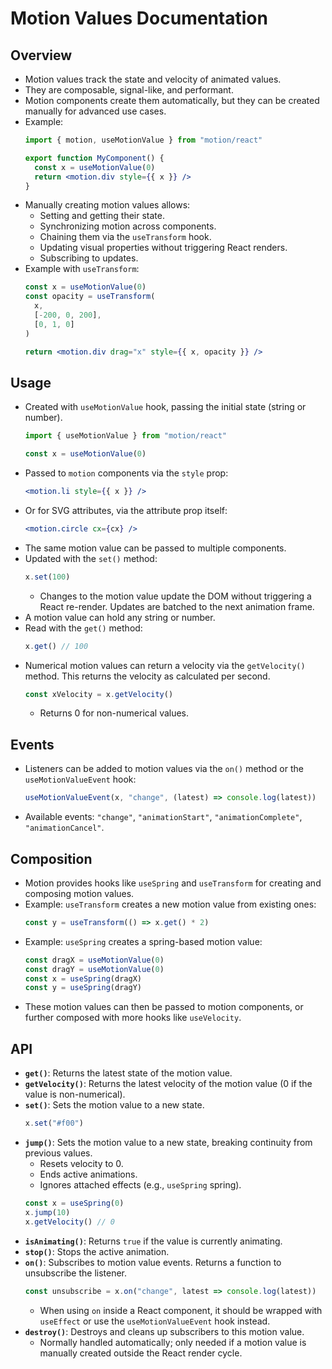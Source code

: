 # Motion Values Documentation

## Overview
- Motion values track the state and velocity of animated values.
- They are composable, signal-like, and performant.
- Motion components create them automatically, but they can be created manually for advanced use cases.
- Example:
    ```jsx
    import { motion, useMotionValue } from "motion/react"

    export function MyComponent() {
      const x = useMotionValue(0)
      return <motion.div style={{ x }} />
    }
    ```
- Manually creating motion values allows:
    - Setting and getting their state.
    - Synchronizing motion across components.
    - Chaining them via the `useTransform` hook.
    - Updating visual properties without triggering React renders.
    - Subscribing to updates.
- Example with `useTransform`:
    ```jsx
    const x = useMotionValue(0)
    const opacity = useTransform(
      x,
      [-200, 0, 200],
      [0, 1, 0]
    )

    return <motion.div drag="x" style={{ x, opacity }} />
    ```

## Usage
- Created with `useMotionValue` hook, passing the initial state (string or number).
    ```jsx
    import { useMotionValue } from "motion/react"

    const x = useMotionValue(0)
    ```
- Passed to `motion` components via the `style` prop:
    ```jsx
    <motion.li style={{ x }} />
    ```
- Or for SVG attributes, via the attribute prop itself:
    ```jsx
    <motion.circle cx={cx} />
    ```
- The same motion value can be passed to multiple components.
- Updated with the `set()` method:
    ```jsx
    x.set(100)
    ```
    - Changes to the motion value update the DOM without triggering a React re-render. Updates are batched to the next animation frame.
- A motion value can hold any string or number.
- Read with the `get()` method:
    ```jsx
    x.get() // 100
    ```
- Numerical motion values can return a velocity via the `getVelocity()` method. This returns the velocity as calculated per second.
    ```jsx
    const xVelocity = x.getVelocity()
    ```
    - Returns 0 for non-numerical values.

## Events
- Listeners can be added to motion values via the `on()` method or the `useMotionValueEvent` hook:
    ```jsx
    useMotionValueEvent(x, "change", (latest) => console.log(latest))
    ```
- Available events: `"change"`, `"animationStart"`, `"animationComplete"`, `"animationCancel"`.

## Composition
- Motion provides hooks like `useSpring` and `useTransform` for creating and composing motion values.
- Example: `useTransform` creates a new motion value from existing ones:
    ```jsx
    const y = useTransform(() => x.get() * 2)
    ```
- Example: `useSpring` creates a spring-based motion value:
    ```jsx
    const dragX = useMotionValue(0)
    const dragY = useMotionValue(0)
    const x = useSpring(dragX)
    const y = useSpring(dragY)
    ```
- These motion values can then be passed to motion components, or further composed with more hooks like `useVelocity`.

## API
- **`get()`**: Returns the latest state of the motion value.
- **`getVelocity()`**: Returns the latest velocity of the motion value (0 if the value is non-numerical).
- **`set()`**: Sets the motion value to a new state.
    ```jsx
    x.set("#f00")
    ```
- **`jump()`**: Sets the motion value to a new state, breaking continuity from previous values.
    - Resets velocity to 0.
    - Ends active animations.
    - Ignores attached effects (e.g., `useSpring` spring).
    ```jsx
    const x = useSpring(0)
    x.jump(10)
    x.getVelocity() // 0
    ```
- **`isAnimating()`**: Returns `true` if the value is currently animating.
- **`stop()`**: Stops the active animation.
- **`on()`**: Subscribes to motion value events. Returns a function to unsubscribe the listener.
    ```jsx
    const unsubscribe = x.on("change", latest => console.log(latest))
    ```
    - When using `on` inside a React component, it should be wrapped with `useEffect` or use the `useMotionValueEvent` hook instead.
- **`destroy()`**: Destroys and cleans up subscribers to this motion value.
    - Normally handled automatically; only needed if a motion value is manually created outside the React render cycle.
